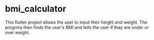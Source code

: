 # bmi_calculator

This flutter project allows the user to input their height and weight. The progrma then finds the user's BMI and tells the user if they are under or over weight.
